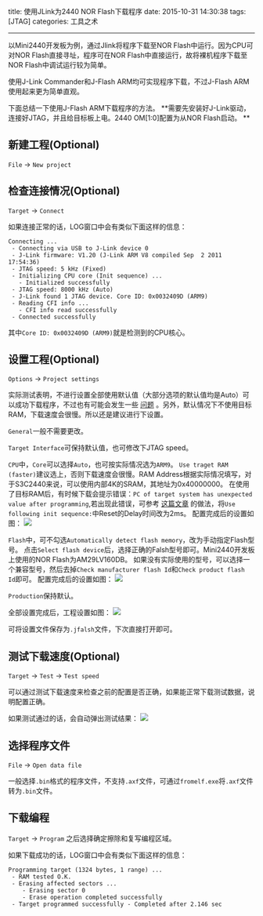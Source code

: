 title: 使用JLink为2440 NOR Flash下载程序
date: 2015-10-31 14:30:38
tags: [JTAG]
categories: 工具之术

---

以Mini2440开发板为例，通过Jlink将程序下载至NOR Flash中运行。因为CPU可对NOR Flash直接寻址，程序可在NOR Flash中直接运行，故将裸机程序下载至NOR Flash中调试运行较为简单。

使用J-Link Commander和J-Flash ARM均可实现程序下载，不过J-Flash ARM使用起来更为简单直观。

下面总结一下使用J-Flash ARM下载程序的方法。 **需要先安装好J-Link驱动，连接好JTAG，并且给目标板上电。2440 OM\[1:0\]配置为从NOR Flash启动。 **


<!--more-->

## 新建工程(Optional)
`File` -> `New project`

## 检查连接情况(Optional)
`Target` -> `Connect`

如果连接正常的话，LOG窗口中会有类似下面这样的信息：
```no-highlight
Connecting ...
 - Connecting via USB to J-Link device 0
 - J-Link firmware: V1.20 (J-Link ARM V8 compiled Sep  2 2011 17:54:36)
 - JTAG speed: 5 kHz (Fixed)
 - Initializing CPU core (Init sequence) ...
   - Initialized successfully
 - JTAG speed: 8000 kHz (Auto)
 - J-Link found 1 JTAG device. Core ID: 0x0032409D (ARM9)
 - Reading CFI info ...
   - CFI info read successfully
 - Connected successfully
```
其中`Core ID: 0x0032409D (ARM9)`就是检测到的CPU核心。

## 设置工程(Optional)
`Options` -> `Project settings`

实际测试表明，不进行设置全部使用默认值（大部分选项的默认值均是Auto）可以成功下载程序，不过也有可能会发生一些 [问题](http://m.blog.csdn.net/blog/zhoujiaxq/7750933) 。另外，默认情况下不使用目标RAM，下载速度会很慢。所以还是建议进行下设置。

`General`一般不需要更改。

`Target Interface`可保持默认值，也可修改下JTAG speed。

`CPU`中，`Core`可以选择`Auto`，也可按实际情况选为`ARM9`。
`Use traget RAM (faster)`建议选上，否则下载速度会很慢。RAM Address根据实际情况填写，对于S3C2440来说，可以使用内部4K的SRAM，其地址为0x40000000。
在使用了目标RAM后，有时候下载会提示错误：`PC of target system has unexpected value after programming`,若出现此错误，可参考 [这篇文章](http://www.crifan.com/resolved_j-flash_arm_nor_flash_programming_error_pc_of_target_system_has_unexpected_value_after_programming/) 的做法，将`Use following init sequence:`中Reset的Delay时间改为2ms。
配置完成后的设置如图：
![](https://pic.gaomf.store/arm20151031162234.png)

`Flash`中，可不勾选`Automatically detect flash memory`，改为手动指定Flash型号。
点击`Select flash device`后，选择正确的Falsh型号即可。Mini2440开发板上使用的NOR Flash为AM29LV160DB。
如果没有实际使用的型号，可以选择一个兼容型号，然后去掉`Check manufacturer flash Id`和`Check product flash Id`即可。
配置完成后的设置如图：
![](https://pic.gaomf.store/arm20151031163621.png)

`Production`保持默认。

全部设置完成后，工程设置如图：
![](https://pic.gaomf.store/arm20151031163909.png)

可将设置文件保存为`.jfalsh`文件，下次直接打开即可。

## 测试下载速度(Optional)
`Target` -> `Test` -> `Test speed`

可以通过测试下载速度来检查之前的配置是否正确，如果能正常下载测试数据，说明配置正确。

如果测试通过的话，会自动弹出测试结果：
![](https://pic.gaomf.store/arm20151031153629.png)

## 选择程序文件
`File` -> `Open data file`

一般选择`.bin`格式的程序文件，不支持`.axf`文件，可通过`fromelf.exe`将`.axf`文件转为`.bin`文件。

## 下载编程
`Target` -> `Program`
之后选择确定擦除和复写编程区域。

如果下载成功的话，LOG窗口中会有类似下面这样的信息：
```no-highlight
Programming target (1324 bytes, 1 range) ...
 - RAM tested O.K.
 - Erasing affected sectors ...
    - Erasing sector 0
    - Erase operation completed successfully
 - Target programmed successfully - Completed after 2.146 sec
```













